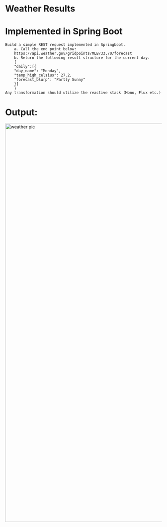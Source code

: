 #                                      Weather Results
   

# Implemented in Spring Boot

	Build a simple REST request implemented in Springboot.
		a. Call the end point below:
		https://api.weather.gov/gridpoints/MLB/33,70/forecast
		b. Return the following result structure for the current day.
		{
		"daily":[{
		"day_name": "Monday",
		"temp_high_celsius": 27.2,
		"forecast_blurp": "Partly Sunny"
		}]
		}
	Any transformation should utilize the reactive stack (Mono, Flux etc.)

# Output:

	
<img width="1280" alt="weather pic" src="https://github.com/vidyacr7/Weather-Results/assets/148466953/e167ce67-637a-42a2-aa5f-70d1666f71a0">
